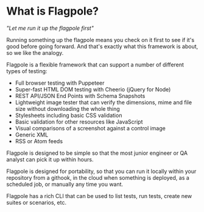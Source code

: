 # What is Flagpole?

_"Let me run it up the flagpole first"_

Running something up the flagpole means you check on it first to see if it's good before going forward. And that's exactly what this framework is about, so we like the analogy.

Flagpole is a flexible framework that can support a number of different types of testing:

- Full browser testing with Puppeteer
- Super-fast HTML DOM testing with Cheerio (jQuery for Node)
- REST API/JSON End Points with Schema Snapshots
- Lightweight image tester that can verify the dimensions, mime and file size without downloading the whole thing
- Stylesheets including basic CSS validation
- Basic validation for other resources like JavaScript
- Visual comparisons of a screenshot against a control image
- Generic XML
- RSS or Atom feeds

Flagpole is designed to be simple so that the most junior engineer or QA analyst can pick it up within hours.

Flagpole is designed for portability, so that you can run it locally within your repository from a githook, in the cloud when something is deployed, as a scheduled job, or manually any time you want.

Flagpole has a rich CLI that can be used to list tests, run tests, create new suites or scenarios, etc.
